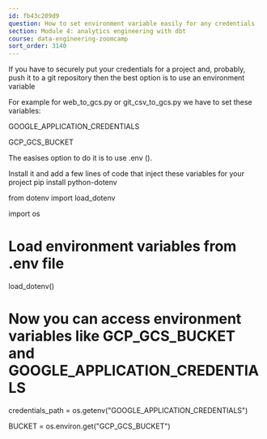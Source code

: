```yaml
---
id: fb43c209d9
question: How to set environment variable easily for any credentials
section: Module 4: analytics engineering with dbt
course: data-engineering-zoomcamp
sort_order: 3140
---
```


If you have to securely put your credentials for a project and, probably, push it to a git repository then the best option is to use an environment variable

For example for web_to_gcs.py or git_csv_to_gcs.py we have to set these variables:

GOOGLE_APPLICATION_CREDENTIALS

GCP_GCS_BUCKET

The easises option to do it  is to use .env  ().

Install it and add a few lines of code that inject these variables for your project
pip install python-dotenv

from dotenv import load_dotenv

import os

# Load environment variables from .env file

load_dotenv()

# Now you can access environment variables like GCP_GCS_BUCKET and GOOGLE_APPLICATION_CREDENTIALS

credentials_path = os.getenv("GOOGLE_APPLICATION_CREDENTIALS")

BUCKET = os.environ.get("GCP_GCS_BUCKET")

